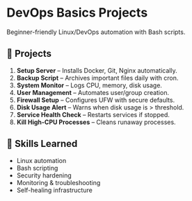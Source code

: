 # DevOps Basics Projects

Beginner-friendly Linux/DevOps automation with Bash scripts.

## 🚀 Projects
1. **Setup Server** – Installs Docker, Git, Nginx automatically.
2. **Backup Script** – Archives important files daily with cron.
3. **System Monitor** – Logs CPU, memory, disk usage.
4. **User Management** – Automates user/group creation.
5. **Firewall Setup** – Configures UFW with secure defaults.
6. **Disk Usage Alert** – Warns when disk usage is > threshold.
7. **Service Health Check** – Restarts services if stopped.
8. **Kill High-CPU Processes** – Cleans runaway processes.

## 📘 Skills Learned
- Linux automation
- Bash scripting
- Security hardening
- Monitoring & troubleshooting
- Self-healing infrastructure
